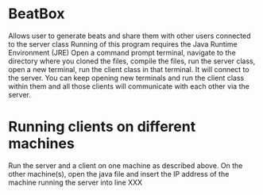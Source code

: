 # BeatBox
Allows user to generate beats and share them with other users connected to the server class
Running of this program requires the Java Runtime Environment (JRE)
Open a command prompt terminal, navigate to the directory where you cloned the files, compile the files, run the server class, open a new terminal, run the client class in that terminal. It will connect to the server. You can keep opening new terminals and run the client class within them and all those clients will communicate with each other via the server.

# Running clients on different machines
Run the server and a client on one machine as described above.
On the other machine(s), open the java file and insert the IP address of the machine running the server into line XXX
